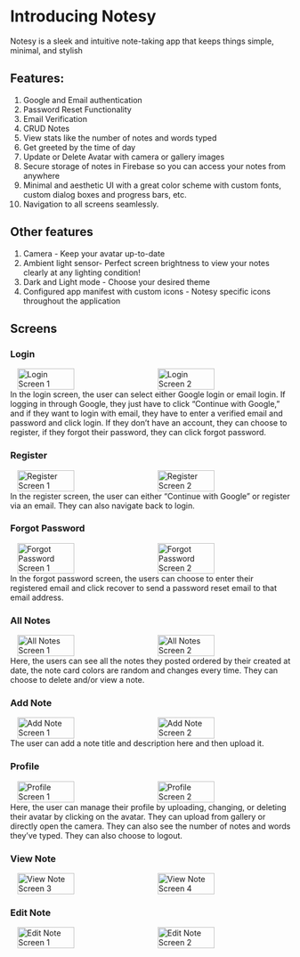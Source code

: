 # Introducing Notesy
Notesy is a sleek and intuitive note-taking app that keeps things simple, minimal, and stylish

## Features:
1. Google and Email authentication
2. Password Reset Functionality
3. Email Verification
4. CRUD Notes
5. View stats like the number of notes and words typed
6. Get greeted by the time of day
7. Update or Delete Avatar with camera or gallery images
8. Secure storage of notes in Firebase so you can access your notes from anywhere
9. Minimal and aesthetic UI with a great color scheme with custom fonts, custom dialog boxes and progress bars, etc.
10. Navigation to all screens seamlessly.

## Other features
1. Camera - Keep your avatar up-to-date
2. Ambient light sensor- Perfect screen brightness to view your notes clearly at any lighting condition!
3. Dark and Light mode - Choose your desired theme
4. Configured app manifest with custom icons - Notesy specific icons throughout the application

## Screens

### Login
<div style="display: flex; justify-content: space-around;">
    <img src="https://github.com/dinilgamage/Notesy/assets/113094888/8c802141-cb37-4c14-a496-41a1a315abee" alt="Login Screen 1" style="width: 45%;">
    <img src="https://github.com/dinilgamage/Notesy/assets/113094888/4acb1593-9796-4c81-b5bd-2a882d7a0752" alt="Login Screen 2" style="width: 45%;">
</div>
In the login screen, the user can select either Google login or email login. If logging in through Google, they just have to click “Continue with Google,” and if they want to login with email, they have to enter a verified email and password and click login. If they don’t have an account, they can choose to register, if they forgot their password, they can click forgot password.

### Register
<div style="display: flex; justify-content: space-around;">
    <img src="https://github.com/dinilgamage/Notesy/assets/113094888/f2781400-c2e6-403b-af8c-22bee99c01e1" alt="Register Screen 1" style="width: 45%;">
    <img src="https://github.com/dinilgamage/Notesy/assets/113094888/1490e4b6-e8e5-4680-9ee4-aca009f6d41d" alt="Register Screen 2" style="width: 45%;">
</div>
In the register screen, the user can either “Continue with Google” or register via an email. They can also navigate back to login.

### Forgot Password
<div style="display: flex; justify-content: space-around;">
    <img src="https://github.com/dinilgamage/Notesy/assets/113094888/d54e37ba-4a8d-4c1f-85a5-e2cd664e3c7f" alt="Forgot Password Screen 1" style="width: 45%;">
    <img src="https://github.com/dinilgamage/Notesy/assets/113094888/e47682dc-b829-4baf-b1dc-6bb1bea61497" alt="Forgot Password Screen 2" style="width: 45%;">
</div>
In the forgot password screen, the users can choose to enter their registered email and click recover to send a password reset email to that email address.

### All Notes
<div style="display: flex; justify-content: space-around;">
    <img src="https://github.com/dinilgamage/Notesy/assets/113094888/f9230f02-876a-4e06-892a-c6f9f8a68d6b" alt="All Notes Screen 1" style="width: 45%;">
    <img src="https://github.com/dinilgamage/Notesy/assets/113094888/60e83907-8b69-4ff9-8e07-67abcb999a41" alt="All Notes Screen 2" style="width: 45%;">
</div>
Here, the users can see all the notes they posted ordered by their created at date, the note card colors are random and changes every time. They can choose to delete and/or view a note.

### Add Note
<div style="display: flex; justify-content: space-around;">
    <img src="https://github.com/dinilgamage/Notesy/assets/113094888/6d93e1d3-8e18-45f1-a8c0-6baaa0c8c991" alt="Add Note Screen 1" style="width: 45%;">
    <img src="https://github.com/dinilgamage/Notesy/assets/113094888/899cb270-43a4-4783-b134-29ee9805ec70" alt="Add Note Screen 2" style="width: 45%;">
</div>
The user can add a note title and description here and then upload it.

### Profile
<div style="display: flex; justify-content: space-around;">
    <img src="https://github.com/dinilgamage/Notesy/assets/113094888/f00a69c6-fc4f-4139-85c6-0d3957285f55" alt="Profile Screen 1" style="width: 45%;">
    <img src="https://github.com/dinilgamage/Notesy/assets/113094888/59770513-71a4-459a-9ec2-32f8a4d8fafd" alt="Profile Screen 2" style="width: 45%;">
</div>
Here, the user can manage their profile by uploading, changing, or deleting their avatar by clicking on the avatar. They can upload from gallery or directly open the camera. They can also see the number of notes and words they’ve typed. They can also choose to logout.

### View Note
<div style="display: flex; justify-content: space-around;">
    <img src="https://github.com/dinilgamage/Notesy/assets/113094888/c6f7f564-8815-40e2-a573-be15e8ded204" alt="View Note Screen 3" style="width: 45%;">
    <img src="https://github.com/dinilgamage/Notesy/assets/113094888/ffd97304-816d-4774-9b79-df449c495db3" alt="View Note Screen 4" style="width: 45%;">
</div>


### Edit Note
<div style="display: flex; justify-content: space-around;">
    <img src="https://github.com/dinilgamage/Notesy/assets/113094888/f099af50-257a-48a3-b456-789e7998e7de" alt="Edit Note Screen 1" style="width: 45%;">
    <img src="https://github.com/dinilgamage/Notesy/assets/113094888/f4f5e7da-f51d-4c24-ac27-6520e25e4921" alt="Edit Note Screen 2" style="width: 45%;">
</div>


